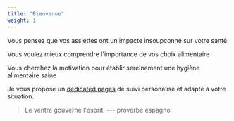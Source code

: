 ```yaml
---
title: "Bienvenue"
weight: 1
---
```


Vous pensez que vos assiettes ont un impacte insoupconné sur votre santé

Vous voulez mieux comprendre l'importance de vos choix alimentaire 

Vous cherchez la motivation pour établir sereinement une hygiène alimentaire saine

Je vous propose un [dedicated pages](services) de suivi personalisé et adapté à votre situation. 

> Le ventre gouverne l'esprit. --- proverbe espagnol
